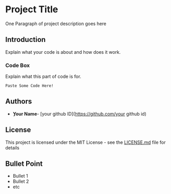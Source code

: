 # Project Title

One Paragraph of project description goes here

## Introduction

Explain what your code is about and how does it work.


### Code Box 

Explain what this part of code is for.

```
Paste Some Code Here!
```

 

## Authors

* **ِYour Name**- [your github ID](https://github.com/your github id)

## License

This project is licensed under the MIT License - see the [LICENSE.md](LICENSE.md) file for details

## Bullet Point

* Bullet 1
* Bullet 2
* etc

